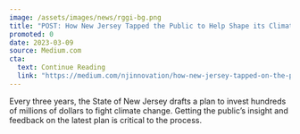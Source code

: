```yaml
---
image: /assets/images/news/rggi-bg.png
title: "POST: How New Jersey Tapped the Public to Help Shape its Climate Future"
promoted: 0
date: 2023-03-09
source: Medium.com
cta:
  text: Continue Reading
  link: "https://medium.com/njinnovation/how-new-jersey-tapped-on-the-public-to-help-shape-its-climate-future-7439f0d0bfd9"
---
```


Every three years, the State of New Jersey drafts a plan to invest hundreds of millions of dollars to fight climate change. Getting the public’s insight and feedback on the latest plan is critical to the process.
